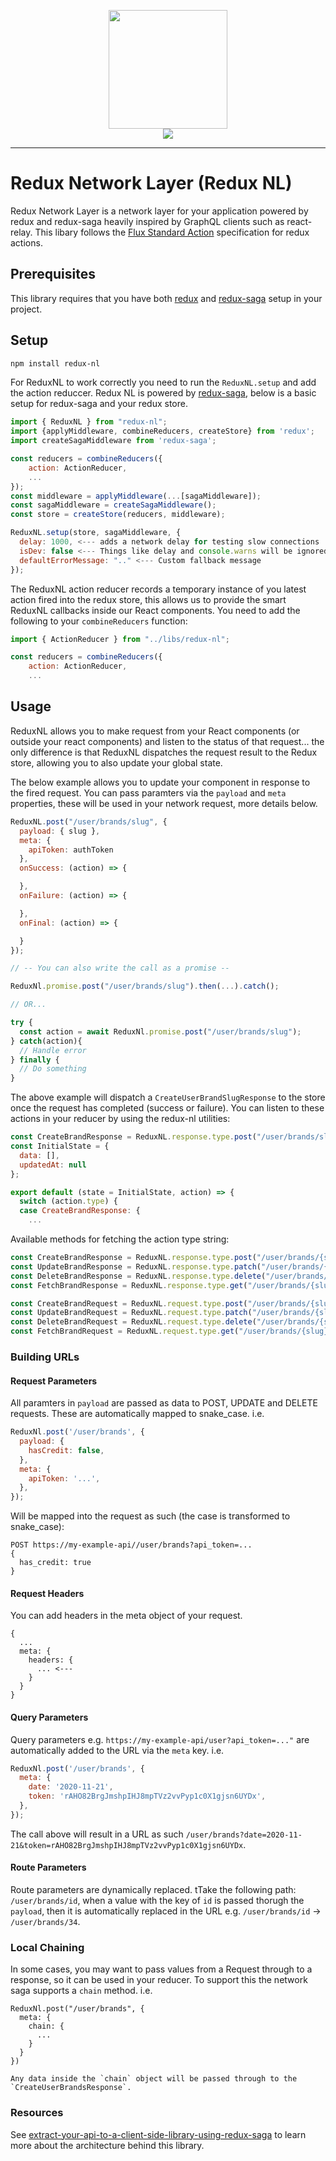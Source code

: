 <p align="center">
  <img src="https://raw.githubusercontent.com/aspect-apps/redux-ql/master/assets/thumbnail-dark-redux-ql.png" width="190" height="190">
  <br />
  <a href="https://enjoy.gitstore.app/repositories/aspect-apps/redux-nl"><img src="https://enjoy.gitstore.app/repositories/badge-aspect-apps/redux-nl.svg"></a>
  <hr />
</p>

# Redux Network Layer (Redux NL)

Redux Network Layer is a network layer for your application powered by redux and redux-saga heavily inspired by GraphQL clients such as react-relay. This libary follows the [Flux Standard Action](https://github.com/redux-utilities/flux-standard-action) specification for redux actions.

## Prerequisites

This library requires that you have both [redux](https://redux.js.org/) and [redux-saga](https://redux-saga.js.org/) setup in your project.

## Setup

```sh
npm install redux-nl
```

For ReduxNL to work correctly you need to run the `ReduxNL.setup` and add the action reduccer. Redux NL is powered by [redux-saga](https://redux-saga.js.org/), below is a basic setup for redux-saga and your redux store.

```js
import { ReduxNL } from "redux-nl";
import {applyMiddleware, combineReducers, createStore} from 'redux';
import createSagaMiddleware from 'redux-saga';

const reducers = combineReducers({
    action: ActionReducer,
    ...
});
const middleware = applyMiddleware(...[sagaMiddleware]);
const sagaMiddleware = createSagaMiddleware();
const store = createStore(reducers, middleware);

ReduxNL.setup(store, sagaMiddleware, {
  delay: 1000, <--- adds a network delay for testing slow connections
  isDev: false <--- Things like delay and console.warns will be ignored when this is false
  defaultErrorMessage: ".." <--- Custom fallback message
});
```

The ReduxNL action reducer records a temporary instance of you latest action fired into the redux store, this allows us to provide the smart ReduxNL callbacks inside our React components. You need to add the following to your `combineReducers` function:

```js
import { ActionReducer } from "../libs/redux-nl";

const reducers = combineReducers({
    action: ActionReducer,
    ...
```

## Usage

ReduxNL allows you to make request from your React components (or outside your react components) and listen to the status of that request... the only difference is that ReduxNL dispatches the request result to the Redux store, allowing you to also update your global state.

The below example allows you to update your component in response to the fired request. You can pass paramters via the `payload` and `meta` properties, these will be used in your network request, more details below.

```js
ReduxNL.post("/user/brands/slug", {
  payload: { slug },
  meta: {
    apiToken: authToken
  },
  onSuccess: (action) => {

  },
  onFailure: (action) => {

  },
  onFinal: (action) => {

  }
});

// -- You can also write the call as a promise --

ReduxNl.promise.post("/user/brands/slug").then(...).catch();

// OR...

try {
  const action = await ReduxNl.promise.post("/user/brands/slug");
} catch(action){
  // Handle error
} finally {
  // Do something
}

```

The above example will dispatch a `CreateUserBrandSlugResponse` to the store once the request has completed (success or failure). You can listen to these actions in your reducer by using the redux-nl utilities:

```js
const CreateBrandResponse = ReduxNL.response.type.post("/user/brands/slug");
const InitialState = {
  data: [],
  updatedAt: null
};

export default (state = InitialState, action) => {
  switch (action.type) {
  case CreateBrandResponse: {
    ...
```

Available methods for fetching the action type string:

```js
const CreateBrandResponse = ReduxNL.response.type.post("/user/brands/{slug}") -> CreateUserBrandsSlugResponse
const UpdateBrandResponse = ReduxNL.response.type.patch("/user/brands/{slug}") -> UpdateUserBrandsSlugResponse
const DeleteBrandResponse = ReduxNL.response.type.delete("/user/brands/{slug}") -> DeleteUserBrandsSlugResponse
const FetchBrandResponse = ReduxNL.response.type.get("/user/brands/{slug}") -> FetchUserBrandsSlugResponse

const CreateBrandRequest = ReduxNL.request.type.post("/user/brands/{slug}") -> CreateUserBrandsSlugRequest
const UpdateBrandRequest = ReduxNL.request.type.patch("/user/brands/{slug}") -> UpdateUserBrandsSlugRequest
const DeleteBrandRequest = ReduxNL.request.type.delete("/user/brands/{slug}") -> DeleteUserBrandsSlugRequest
const FetchBrandRequest = ReduxNL.request.type.get("/user/brands/{slug}") -> FetchUserBrandsSlugRequest
```

### Building URLs

#### Request Parameters

All paramters in `payload` are passed as data to POST, UPDATE and DELETE requests. These are automatically mapped to snake_case. i.e.

```js
ReduxNl.post('/user/brands', {
  payload: {
    hasCredit: false,
  },
  meta: {
    apiToken: '...',
  },
});
```

Will be mapped into the request as such (the case is transformed to snake_case):

```
POST https://my-example-api//user/brands?api_token=...
{
  has_credit: true
}
```

#### Request Headers

You can add headers in the meta object of your request.

```
{
  ...
  meta: {
    headers: {
      ... <---
    }
  }
}
```

#### Query Parameters

Query parameters e.g. `https://my-example-api/user?api_token=..."` are automatically added to the URL via the `meta` key. i.e.

```js
ReduxNl.post('/user/brands', {
  meta: {
    date: '2020-11-21',
    token: 'rAHO82BrgJmshpIHJ8mpTVz2vvPyp1c0X1gjsn6UYDx',
  },
});
```

The call above will result in a URL as such `/user/brands?date=2020-11-21&token=rAHO82BrgJmshpIHJ8mpTVz2vvPyp1c0X1gjsn6UYDx`.

#### Route Parameters

Route parameters are dynamically replaced. tTake the following path: `/user/brands/id`, when a value with the key of `id` is passed thorugh the `payload`, then it is automatically replaced in the URL e.g. `/user/brands/id` -> `/user/brands/34`.

### Local Chaining

In some cases, you may want to pass values from a Request through to a response, so it can be used in your reducer. To support this the network saga supports a `chain` method. i.e.

```
ReduxNl.post("/user/brands", {
  meta: {
    chain: {
      ...
    }
  }
})

Any data inside the `chain` object will be passed through to the `CreateUserBrandsResponse`.
```

### Resources

See [extract-your-api-to-a-client-side-library-using-redux-saga](https://medium.com/@lukebrandonfarrell/network-layer-extract-your-api-to-a-client-side-library-using-redux-saga-514fecfe34a7) to learn more about the architecture behind this library.
